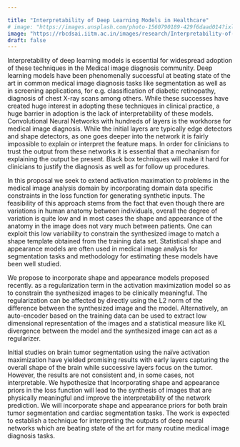 ```yaml
---

title: "Interpretability of Deep Learning Models in Healthcare"
# image: "https://images.unsplash.com/photo-1560790189-429f6daad014?ixlib=rb-1.2.1&ixid=MnwxMjA3fDB8MHxwaG90by1wYWdlfHx8fGVufDB8fHx8&auto=format&fit=crop&w=1170&q=80"
image: "https://rbcdsai.iitm.ac.in/images/research/Interpretability-of-Deep-Learning-Models-in-Healthcare.jpg"
draft: false
---
```


Interpretability of deep learning models is essential for widespread adoption of these techniques in the Medical image diagnosis community. Deep learning models have been phenomenally successful at beating state of the art in common medical image diagnosis tasks like segmentation as well as in screening applications, for e.g. classification of diabetic retinopathy, diagnosis of chest X-ray scans among others. While these successes have created huge interest in adopting these techniques in clinical practice, a huge barrier in adoption is the lack of interpretability of these models. Convolutional Neural Networks with hundreds of layers is the workhorse for medical image diagnosis. While the initial layers are typically edge detectors and shape detectors, as one goes deeper into the network it is fairly impossible to explain or interpret the feature maps. In order for clinicians to trust the output from these networks it is essential that a mechanism for explaining the output be present. Black box techniques will make it hard for clinicians to justify the diagnosis as well as for follow up procedures.

In this proposal we seek to extend activation maximation to problems in the medical image analysis domain by incorporating domain data specific constraints in the loss function for generating synthetic inputs. The feasibility of this approach stems from the fact that even though there are variations in human anatomy between individuals, overall the degree of variation is quite low and in most cases the shape and appearance of the anatomy in the image does not vary much between patients. One can exploit this low variability to constrain the synthesized image to match a shape template obtained from the training data set. Statistical shape and appearance models are often used in medical image analysis for segmentation tasks and methodology for estimating these models have been well studied.

We propose to incorporate shape and appearance models proposed recently. as a regularization term in the activation maximization model so as to constrain the synthesized images to be clinically meaningful. The regularization can be affected by directly using the L2 norm of the difference between the synthesized image and the model. Alternatively, an auto-encoder based on the training data can be used to extract low dimensional representation of the images and a statistical measure like KL divergence between the model and the synthesized image can act as a regularizer.

Initial studies on brain tumor segmentation using the naïve activation maximization have yielded promising results with early layers capturing the overall shape of the brain while successive layers focus on the tumor. However, the results are not consistent and, in some cases, not interpretable. We hypothesize that Incorporating shape and appearance priors in the loss function will lead to the synthesis of images that are physically meaningful and improve the interpretability of the network prediction. We will incorporate shape and appearance priors for both brain tumor segmentation and cardiac segmentation tasks. The work is expected to establish a technique for interpreting the outputs of deep neural networks which are beating state of the art for many routine medical image diagnosis tasks.